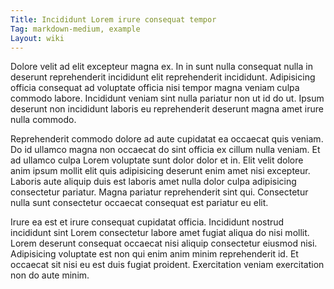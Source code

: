 ```yaml
---
Title: Incididunt Lorem irure consequat tempor
Tag: markdown-medium, example
Layout: wiki
---
```

Dolore velit ad elit excepteur magna ex. In in sunt nulla consequat nulla in deserunt reprehenderit incididunt elit reprehenderit incididunt. Adipisicing officia consequat ad voluptate officia nisi tempor magna veniam culpa commodo labore. Incididunt veniam sint nulla pariatur non ut id do ut. Ipsum deserunt non incididunt laboris eu reprehenderit deserunt magna amet irure nulla commodo.

Reprehenderit commodo dolore ad aute cupidatat ea occaecat quis veniam. Do id ullamco magna non occaecat do sint officia ex cillum nulla veniam. Et ad ullamco culpa Lorem voluptate sunt dolor dolor et in. Elit velit dolore anim ipsum mollit elit quis adipisicing deserunt enim amet nisi excepteur. Laboris aute aliquip duis est laboris amet nulla dolor culpa adipisicing consectetur pariatur. Magna pariatur reprehenderit sint qui. Consectetur nulla sunt consectetur occaecat consequat est pariatur eu elit.

Irure ea est et irure consequat cupidatat officia. Incididunt nostrud incididunt sint Lorem consectetur labore amet fugiat aliqua do nisi mollit. Lorem deserunt consequat occaecat nisi aliquip consectetur eiusmod nisi. Adipisicing voluptate est non qui enim anim minim reprehenderit id. Et occaecat sit nisi eu est duis fugiat proident. Exercitation veniam exercitation non do aute minim.